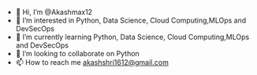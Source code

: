 - 👋 Hi, I’m @Akashmax12
- 👀 I’m interested in Python, Data Science, Cloud Computing,MLOps and DevSecOps
- 🌱 I’m currently learning Python, Data Science, Cloud Computing,MLOps and DevSecOps
- 💞️ I’m looking to collaborate on Python
- 📫 How to reach me akashshri1612@gmail.com

<!---
Akashmax12/Akashmax12 is a ✨ special ✨ repository because its `README.md` (this file) appears on your GitHub profile.
You can click the Preview link to take a look at your changes.
--->

